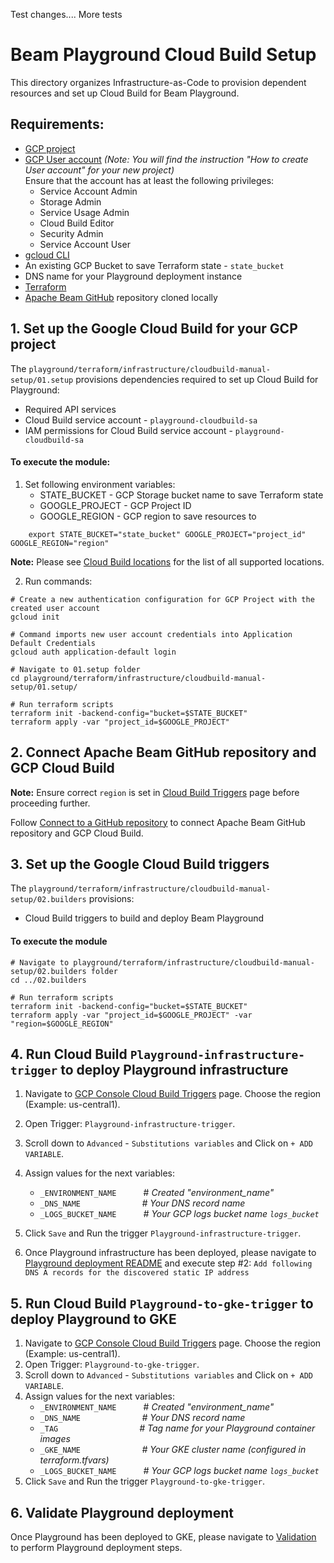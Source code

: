 <!---
    Licensed to the Apache Software Foundation (ASF) under one
    or more contributor license agreements.  See the NOTICE file
    distributed with this work for additional information
    regarding copyright ownership.  The ASF licenses this file
    to you under the Apache License, Version 2.0 (the
    "License"); you may not use this file except in compliance
    with the License.  You may obtain a copy of the License at
      http://www.apache.org/licenses/LICENSE-2.0
    Unless required by applicable law or agreed to in writing,
    software distributed under the License is distributed on an
    "AS IS" BASIS, WITHOUT WARRANTIES OR CONDITIONS OF ANY
    KIND, either express or implied.  See the License for the
    specific language governing permissions and limitations
    under the License.
-->
Test changes....
More tests
# Beam Playground Cloud Build Setup

This directory organizes Infrastructure-as-Code to provision dependent resources and set up Cloud Build for Beam Playground.

## Requirements:

- [GCP project](https://cloud.google.com/resource-manager/docs/creating-managing-projects)
- [GCP User account](https://cloud.google.com/appengine/docs/standard/access-control?tab=python) _(Note: You will find the instruction "How to create User account" for your new project)_<br>
  Ensure that the account has at least the following privileges:
    - Service Account Admin
    - Storage Admin
    - Service Usage Admin
    - Cloud Build Editor
    - Security Admin
    - Service Account User
- [gcloud CLI](https://cloud.google.com/sdk/docs/install-sdk)
- An existing GCP Bucket to save Terraform state - `state_bucket`
- DNS name for your Playground deployment instance
- [Terraform](https://www.terraform.io/)
- [Apache Beam GitHub](https://github.com/apache/beam) repository cloned locally

## 1. Set up the Google Cloud Build for your GCP project

The `playground/terraform/infrastructure/cloudbuild-manual-setup/01.setup` provisions dependencies required to set up Cloud Build for Playground:
- Required API services
- Cloud Build service account - `playground-cloudbuild-sa`
- IAM permissions for Cloud Build service account - `playground-cloudbuild-sa`

#### To execute the module:

1. Set following environment variables:
   - STATE_BUCKET - GCP Storage bucket name to save Terraform state
   - GOOGLE_PROJECT - GCP Project ID
   - GOOGLE_REGION - GCP region to save resources to

```console
    export STATE_BUCKET="state_bucket" GOOGLE_PROJECT="project_id" GOOGLE_REGION="region"
```
**Note:**  Please see [Cloud Build locations](https://cloud.google.com/build/docs/locations)     for the list of all supported locations.

2. Run commands:


```console
# Create a new authentication configuration for GCP Project with the created user account
gcloud init

# Command imports new user account credentials into Application Default Credentials
gcloud auth application-default login

# Navigate to 01.setup folder
cd playground/terraform/infrastructure/cloudbuild-manual-setup/01.setup/

# Run terraform scripts
terraform init -backend-config="bucket=$STATE_BUCKET"
terraform apply -var "project_id=$GOOGLE_PROJECT"
```

## 2. Connect Apache Beam GitHub repository and GCP Cloud Build

**Note:** Ensure correct `region` is set in [Cloud Build Triggers](https://console.cloud.google.com/cloud-build/triggers) page before proceeding further.

Follow [Connect to a GitHub repository](https://cloud.google.com/build/docs/automating-builds/github/connect-repo-github) to connect Apache Beam GitHub repository and GCP Cloud Build.

## 3. Set up the Google Cloud Build triggers

The `playground/terraform/infrastructure/cloudbuild-manual-setup/02.builders` provisions:
- Cloud Build triggers to build and deploy Beam Playground

#### To execute the module


```
# Navigate to playground/terraform/infrastructure/cloudbuild-manual-setup/02.builders folder
cd ../02.builders

# Run terraform scripts
terraform init -backend-config="bucket=$STATE_BUCKET"
terraform apply -var "project_id=$GOOGLE_PROJECT" -var "region=$GOOGLE_REGION"
```

## 4. Run Cloud Build `Playground-infrastructure-trigger` to deploy Playground infrastructure

1. Navigate to [GCP Console Cloud Build Triggers](https://console.cloud.google.com/cloud-build/triggers) page. Choose the region (Example: us-central1).
2. Open Trigger: `Playground-infrastructure-trigger`.
3. Scroll down to `Advanced` - `Substitutions variables` and Click on `+ ADD VARIABLE`.
4. Assign values for the next variables:
    - `_ENVIRONMENT_NAME` &nbsp; &nbsp; &nbsp; &nbsp; &nbsp; # *Created "environment_name"*
    - `_DNS_NAME`  &nbsp; &nbsp; &nbsp; &nbsp; &nbsp; &nbsp; &nbsp; &nbsp; &nbsp; &nbsp; &nbsp; &nbsp; *# Your DNS record name*
    - `_LOGS_BUCKET_NAME` &nbsp; &nbsp; &nbsp; &nbsp; &nbsp; *# Your GCP logs bucket name `logs_bucket`*
5. Click `Save` and Run the trigger `Playground-infrastructure-trigger`.

6. Once Playground infrastructure has been deployed, please navigate to
   [Playground deployment README](https://github.com/apache/beam/tree/master/playground/terraform#deploy-playground-infrastructure) and execute step #2:
   `Add following DNS A records for the discovered static IP address`

## 5. Run Cloud Build `Playground-to-gke-trigger` to deploy Playground to GKE

1. Navigate to [GCP Console Cloud Build Triggers](https://console.cloud.google.com/cloud-build/triggers) page. Choose the region (Example: us-central1).
2. Open Trigger: `Playground-to-gke-trigger`.
3. Scroll down to `Advanced` - `Substitutions variables` and Click on `+ ADD VARIABLE`.
4. Assign values for the next variables:
    - `_ENVIRONMENT_NAME` &nbsp; &nbsp; &nbsp; &nbsp; &nbsp;  # *Created "environment_name"*
    - `_DNS_NAME` &nbsp; &nbsp; &nbsp; &nbsp; &nbsp; &nbsp; &nbsp; &nbsp; &nbsp; &nbsp;  &nbsp;  &nbsp;  *# Your DNS record name*
    - `_TAG` &nbsp; &nbsp; &nbsp; &nbsp; &nbsp;  &nbsp; &nbsp; &nbsp; &nbsp; &nbsp; &nbsp; &nbsp; &nbsp; &nbsp; &nbsp; &nbsp; *# Tag name for your Playground container images*
    - `_GKE_NAME` &nbsp; &nbsp; &nbsp; &nbsp; &nbsp; &nbsp; &nbsp; &nbsp; &nbsp; &nbsp; &nbsp; &nbsp; *# Your GKE cluster name (configured in terraform.tfvars)*
    - `_LOGS_BUCKET_NAME` &nbsp; &nbsp; &nbsp; &nbsp; &nbsp; *# Your GCP logs bucket name `logs_bucket`*
5. Click `Save` and Run the trigger `Playground-to-gke-trigger`.

## 6. Validate Playground deployment

Once Playground has been deployed to GKE, please navigate to [Validation](https://github.com/apache/beam/tree/master/playground/terraform#validate-deployed-playground) to perform Playground deployment steps.